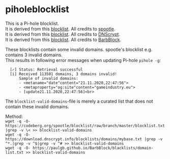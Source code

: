 # piholeblocklist

This is a Pi-hole blocklist.
<br> It is derived from this [blocklist](https://codeberg.org/spootle/blocklist/raw/branch/master/blocklist.txt). All credits to [spootle](https://codeberg.org/spootle).
<br> It is derived from this [blocklist](https://download.dnscrypt.info/blocklists/domains/mybase.txt). All credits to [DNScrypt](https://dnscrypt.info).
<br> It is derived from this [blocklist](https://paulgb.github.io/BarbBlock/blacklists/domain-list.txt). All credits to [BarbBlock](https://paulgb.github.io/BarbBlock).

These blocklists contain some invalid domains. 
spootle's blocklist e.g. contains 3 invalid domains.
<br> This results in following error messages when updating Pi-hole ```pihole -g```:
<br>
```[i] Target: https://codeberg.org/spootle/blocklist/raw/branch/master/blocklist.txt
  [✓] Status: Retrieval successful
  [i] Received 113501 domains, 3 domains invalid!
      Sample of invalid domains:
      - <metaname="date"content="21.11.2020,22:47:56">
      - <metaproperty="og:site"content="gameindustry.eu">
      - [update21.11.2020,22:47:56]<br>
```
The ```blocklist-valid-domains```-file is merely a curated list that does not contain these invalid domains.

Method:
<br>
```wget -q -O- https://codeberg.org/spootle/blocklist/raw/branch/master/blocklist.txt |grep -v \< >> blocklist-valid-domains```
<br>```wget -q -O- https://download.dnscrypt.info/blocklists/domains/mybase.txt |grep -v ^*.|grep -v ^$|grep -v ^# >> blocklist-valid-domains```
<br>```wget -q -O- https://paulgb.github.io/BarbBlock/blacklists/domain-list.txt >> blocklist-valid-domains```
<br>
